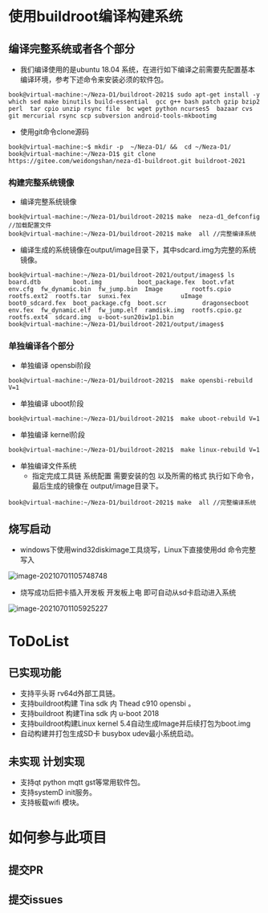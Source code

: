 # 使用buildroot编译构建系统
## 编译完整系统或者各个部分

* 我们编译使用的是ubuntu 18.04 系统，在进行如下编译之前需要先配置基本编译环境，参考下述命令来安装必须的软件包。

```shell
book@virtual-machine:~/Neza-D1/buildroot-2021$ sudo apt-get install -y which sed make binutils build-essential  gcc g++ bash patch gzip bzip2 perl  tar cpio unzip rsync file  bc wget python ncurses5  bazaar cvs git mercurial rsync scp subversion android-tools-mkbootimg
```

* 使用git命令clone源码

```shell
book@virtual-machine:~$ mkdir -p  ~/Neza-D1/ &&  cd ~/Neza-D1/
book@virtual-machine:~/Neza-D1$ git clone https://gitee.com/weidongshan/neza-d1-buildroot.git buildroot-2021
```



### 构建完整系统镜像

* 编译完整系统镜像

``` shell
book@virtual-machine:~/Neza-D1/buildroot-2021$ make  neza-d1_defconfig  //加载配置文件 
book@virtual-machine:~/Neza-D1/buildroot-2021$ make  all //完整编译系统
```

* 编译生成的系统镜像在output/image目录下，其中sdcard.img为完整的系统镜像。

``` shel
book@virtual-machine:~/Neza-D1/buildroot-2021/output/images$ ls
board.dtb         boot.img          boot_package.fex  boot.vfat      env.cfg  fw_dynamic.bin  fw_jump.bin  Image        rootfs.cpio     rootfs.ext2  rootfs.tar  sunxi.fex              uImage
boot0_sdcard.fex  boot_package.cfg  boot.scr          dragonsecboot  env.fex  fw_dynamic.elf  fw_jump.elf  ramdisk.img  rootfs.cpio.gz  rootfs.ext4  sdcard.img  u-boot-sun20iw1p1.bin
book@virtual-machine:~/Neza-D1/buildroot-2021/output/images$
```



### 单独编译各个部分

* 单独编译 opensbi阶段
``` shell
book@virtual-machine:~/Neza-D1/buildroot-2021$  make opensbi-rebuild V=1
```

* 单独编译 uboot阶段

``` shell
book@virtual-machine:~/Neza-D1/buildroot-2021$  make uboot-rebuild V=1
```

* 单独编译 kernel阶段
``` shell
book@virtual-machine:~/Neza-D1/buildroot-2021$  make linux-rebuild V=1
```

* 单独编译文件系统
  * 指定完成工具链 系统配置 需要安装的包 以及所需的格式 执行如下命令，最后生成的镜像在 output/image目录下。
``` shell
book@virtual-machine:~/Neza-D1/buildroot-2021$ make  all //完整编译系统
```



## 烧写启动

* windows下使用wind32diskimage工具烧写，Linux下直接使用dd 命令完整写入

![image-20210701105748748](http://photos.100ask.net/markdown/NezaD1/NezaD1wind32diskimag.png)

* 烧写成功后把卡插入开发板 开发板上电 即可自动从sd卡启动进入系统

![image-20210701105925227](http://photos.100ask.net/markdown/NezaD1/nezaD1startupLog.png)



# ToDoList

##  已实现功能

* 支持平头哥 rv64d外部工具链。
* 支持buildroot构建 Tina  sdk 内 Thead c910 opensbi 。
* 支持buildroot 构建Tina  sdk 内 u-boot 2018
* 支持buildroot构建Linux kernel 5.4自动生成Image并后续打包为boot.img
* 自动构建并打包生成SD卡 busybox udev最小系统启动。



## 未实现 计划实现

* 支持qt python mqtt gst等常用软件包。
* 支持systemD init服务。
* 支持板载wifi 模块。



# 如何参与此项目

## 提交PR





## 提交issues



